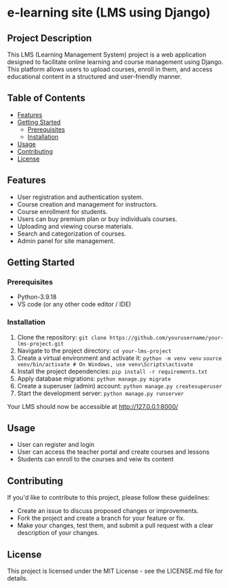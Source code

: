 # e-learning site (LMS using Django)

## Project Description
This LMS (Learning Management System) project is a web application designed to facilitate online learning and course management using Django. This platform allows users to upload courses, enroll in them, and access educational content in a structured and user-friendly manner.

## Table of Contents

- [Features](#features)
- [Getting Started](#getting-started)
  - [Prerequisites](#prerequisites)
  - [Installation](#installation)
- [Usage](#usage)
- [Contributing](#contributing)
- [License](#license)


## Features
* User registration and authentication system.
* Course creation and management for instructors.
* Course enrollment for students.
* Users can buy premium plan or buy individuals courses.
* Uploading and viewing course materials.
* Search and categorization of courses.
* Admin panel for site management.

## Getting Started

### Prerequisites
* Python-3.9.18
* VS code (or any other code editor / IDE)

### Installation
1. Clone the repository:
  ```git clone https://github.com/yourusername/your-lms-project.git```
2. Navigate to the project directory:
  ```cd your-lms-project```
3. Create a virtual environment and activate it:
  ```python -m venv venv```
  ```source venv/bin/activate # On Windows, use venv\Scripts\activate```
4. Install the project dependencies:
  ```pip install -r requirements.txt```
5. Apply database migrations:
  ```python manage.py migrate```
6. Create a superuser (admin) account:
  ```python manage.py createsuperuser```
7. Start the development server:
   ```python manage.py runserver```

Your LMS should now be accessible at http://127.0.0.1:8000/

## Usage
* User can register and login
* User can access the teacher portal and create courses and lessons
* Students can enroll to the courses and veiw its content

## Contributing
If you'd like to contribute to this project, please follow these guidelines:

* Create an issue to discuss proposed changes or improvements.
* Fork the project and create a branch for your feature or fix.
* Make your changes, test them, and submit a pull request with a clear description of your changes.

## License
This project is licensed under the MIT License - see the LICENSE.md file for details.

